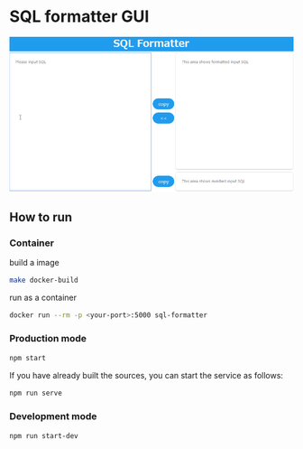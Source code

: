 # SQL formatter GUI

![image](./demo_images/demo.gif)

## How to run

### Container

build a image

```bash
make docker-build
```

run as a container

```bash
docker run --rm -p <your-port>:5000 sql-formatter
```

### Production mode

```bash
npm start
```

If you have already built the sources, you can start the service as follows:

```bash
npm run serve
```

### Development mode

```bash
npm run start-dev
```
